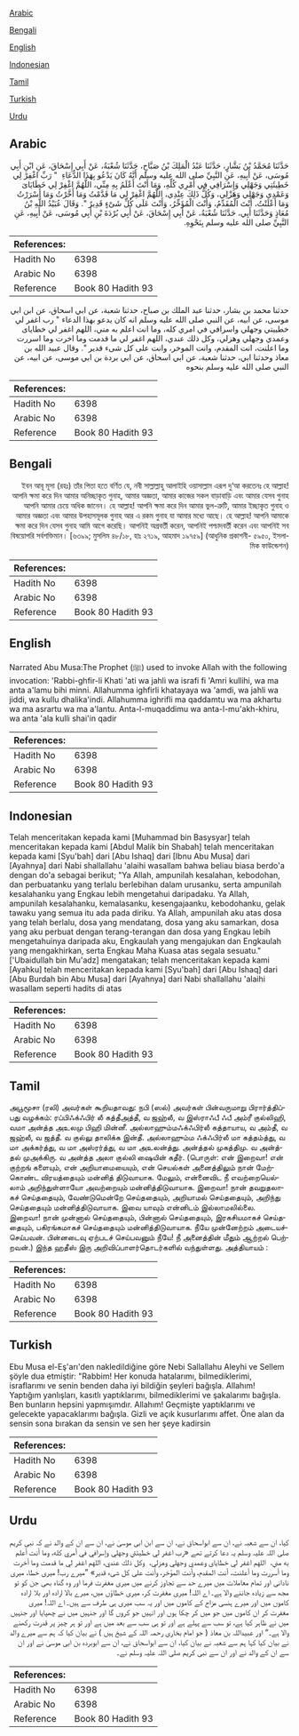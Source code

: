 [Arabic](#arabic)

[Bengali](#bengali)

[English](#english)

[Indonesian](#indonesian)

[Tamil](#tamil)

[Turkish](#turkish)

[Urdu](#urdu)

## Arabic


<div dir="rtl" lang="ar" style={{fontSize:'larger',backgroundColor:'#f8f9fa',padding:20}}>
حَدَّثَنَا مُحَمَّدُ بْنُ بَشَّارٍ، حَدَّثَنَا عَبْدُ الْمَلِكَ بْنُ صَبَّاحٍ، حَدَّثَنَا شُعْبَةُ، عَنْ أَبِي إِسْحَاقَ، عَنِ ابْنِ أَبِي مُوسَى، عَنْ أَبِيهِ، عَنِ النَّبِيِّ صلى الله عليه وسلم أَنَّهُ كَانَ يَدْعُو بِهَذَا الدُّعَاءِ ‏ "‏ رَبِّ اغْفِرْ لِي خَطِيئَتِي وَجَهْلِي وَإِسْرَافِي فِي أَمْرِي كُلِّهِ، وَمَا أَنْتَ أَعْلَمُ بِهِ مِنِّي، اللَّهُمَّ اغْفِرْ لِي خَطَايَاىَ وَعَمْدِي وَجَهْلِي وَهَزْلِي، وَكُلُّ ذَلِكَ عِنْدِي، اللَّهُمَّ اغْفِرْ لِي مَا قَدَّمْتُ وَمَا أَخَّرْتُ وَمَا أَسْرَرْتُ وَمَا أَعْلَنْتُ، أَنْتَ الْمُقَدِّمُ، وَأَنْتَ الْمُؤَخِّرُ، وَأَنْتَ عَلَى كُلِّ شَىْءٍ قَدِيرٌ ‏"‏‏.‏ وَقَالَ عُبَيْدُ اللَّهِ بْنُ مُعَاذٍ وَحَدَّثَنَا أَبِي، حَدَّثَنَا شُعْبَةُ، عَنْ أَبِي إِسْحَاقَ، عَنْ أَبِي بُرْدَةَ بْنِ أَبِي مُوسَى، عَنْ أَبِيهِ، عَنِ النَّبِيِّ صلى الله عليه وسلم‏ بِنَحْوِهِ.‏
</div>
<div style={{backgroundColor:'#f8f9fa',padding:20, marginBottom: 10}}><table> <thead> <tr> <th>References:</th> <th></th> </tr> </thead> <tbody><tr><td>Hadith No</td><td>6398</td></tr><tr><td>Arabic No</td><td>6398</td></tr><tr><td>Reference</td><td>Book 80 Hadith 93</td></tr></tbody></table></div>


<div dir="rtl" lang="ar" style={{fontSize:'larger',backgroundColor:'#f8f9fa',padding:20}}>
حدثنا محمد بن بشار، حدثنا عبد الملك بن صباح، حدثنا شعبة، عن ابي اسحاق، عن ابن ابي موسى، عن ابيه، عن النبي صلى الله عليه وسلم انه كان يدعو بهذا الدعاء " رب اغفر لي خطييتي وجهلي واسرافي في امري كله، وما انت اعلم به مني، اللهم اغفر لي خطاياى وعمدي وجهلي وهزلي، وكل ذلك عندي، اللهم اغفر لي ما قدمت وما اخرت وما اسررت وما اعلنت، انت المقدم، وانت الموخر، وانت على كل شىء قدير ". وقال عبيد الله بن معاذ وحدثنا ابي، حدثنا شعبة، عن ابي اسحاق، عن ابي بردة بن ابي موسى، عن ابيه، عن النبي صلى الله عليه وسلم بنحوه
</div>
<div style={{backgroundColor:'#f8f9fa',padding:20, marginBottom: 10}}><table> <thead> <tr> <th>References:</th> <th></th> </tr> </thead> <tbody><tr><td>Hadith No</td><td>6398</td></tr><tr><td>Arabic No</td><td>6398</td></tr><tr><td>Reference</td><td>Book 80 Hadith 93</td></tr></tbody></table></div>

## Bengali


<div dir="rtl" lang="bn" style={{fontSize:'larger',backgroundColor:'#f8f9fa',padding:20}}>
ইবন আবূ মূসা (রহঃ) তাঁর পিতা হতে বর্ণিত যে, নবী সাল্লাল্লাহু আলাইহি ওয়াসাল্লাম এরূপ দু‘আ করতেনঃ হে আল্লাহ! আপনি ক্ষমা করে দিন আমার অনিচ্ছাকৃত গুনাহ, আমার অজ্ঞতা, আমার কাজের সকল বাড়াবাড়ি এবং আমার যেসব গুনাহ আপনি আমার চেয়ে অধিক জানেন। হে আল্লাহ! আপনি ক্ষমা করে দিন আমার ভুল-ত্রুটি, আমার ইচ্ছাকৃত গুনাহ ও আমার অজ্ঞতা এবং আমার উপহাসমূলক গুনাহ আর এ রকম গুনাহ যা আমার মধ্যে আছে। হে আল্লাহ! আপনি আমাকে ক্ষমা করে দিন যেসব গুনাহ আমি আগে করেছি। আপনিই অগ্রবর্তী করেন, আপনিই পশ্চাদবর্তী করেন এবং আপনিই সব বিষয়োপরি সর্বশক্তিমান। [৬৩৯৯; মুসলিম ৪৮/১৮, হাঃ ২৭১৯, আহমাদ ১৯৭৫৯] (আধুনিক প্রকাশনী- ৫৯৫০, ইসলামিক ফাউন্ডেশন)
</div>
<div style={{backgroundColor:'#f8f9fa',padding:20, marginBottom: 10}}><table> <thead> <tr> <th>References:</th> <th></th> </tr> </thead> <tbody><tr><td>Hadith No</td><td>6398</td></tr><tr><td>Arabic No</td><td>6398</td></tr><tr><td>Reference</td><td>Book 80 Hadith 93</td></tr></tbody></table></div>

## English


<div dir="ltr" lang="en" style={{fontSize:'larger',backgroundColor:'#f8f9fa',padding:20}}>
Narrated Abu Musa:The Prophet (ﷺ) used to invoke Allah with the following invocation: 'Rabbi-ghfir-li Khati 'ati wa jahli wa israfi fi 'Amri kullihi, wa ma anta a'lamu bihi minni. Allahumma ighfirli khatayaya wa 'amdi, wa jahli wa jiddi, wa kullu dhalika'indi. Allahumma ighrifli ma qaddamtu wa ma akhartu wa ma asrartu wa ma a'lantu. Anta-l-muqaddimu wa anta-l-mu'akh-khiru, wa anta 'ala kulli shai'in qadir
</div>
<div style={{backgroundColor:'#f8f9fa',padding:20, marginBottom: 10}}><table> <thead> <tr> <th>References:</th> <th></th> </tr> </thead> <tbody><tr><td>Hadith No</td><td>6398</td></tr><tr><td>Arabic No</td><td>6398</td></tr><tr><td>Reference</td><td>Book 80 Hadith 93</td></tr></tbody></table></div>

## Indonesian


<div dir="ltr" lang="id" style={{fontSize:'larger',backgroundColor:'#f8f9fa',padding:20}}>
Telah menceritakan kepada kami [Muhammad bin Basysyar] telah menceritakan kepada kami [Abdul Malik bin Shabah] telah menceritakan kepada kami [Syu'bah] dari [Abu Ishaq] dari [Ibnu Abu Musa] dari [Ayahnya] dari Nabi shallallahu 'alaihi wasallam bahwa beliau biasa berdo'a dengan do'a sebagai berikut; "Ya Allah, ampunilah kesalahan, kebodohan, dan perbuatanku yang terlalu berlebihan dalam urusanku, serta ampunilah kesalahanku yang Engkau lebih mengetahui daripadaku. Ya Allah, ampunilah kesalahanku, kemalasanku, kesengajaanku, kebodohanku, gelak tawaku yang semua itu ada pada diriku. Ya Allah, ampunilah aku atas dosa yang telah berlalu, dosa yang mendatang, dosa yang aku samarkan, dosa yang aku perbuat dengan terang-terangan dan dosa yang Engkau lebih mengetahuinya daripada aku, Engkaulah yang mengajukan dan Engkaulah yang mengakhirkan, serta Engkau Maha Kuasa atas segala sesuatu." ['Ubaidullah bin Mu'adz] mengatakan; telah menceritakan kepada kami [Ayahku] telah menceritakan kepada kami [Syu'bah] dari [Abu Ishaq] dari [Abu Burdah bin Abu Musa] dari [Ayahnya] dari Nabi shallallahu 'alaihi wasallam seperti hadits di atas
</div>
<div style={{backgroundColor:'#f8f9fa',padding:20, marginBottom: 10}}><table> <thead> <tr> <th>References:</th> <th></th> </tr> </thead> <tbody><tr><td>Hadith No</td><td>6398</td></tr><tr><td>Arabic No</td><td>6398</td></tr><tr><td>Reference</td><td>Book 80 Hadith 93</td></tr></tbody></table></div>

## Tamil


<div dir="ltr" lang="ta" style={{fontSize:'larger',backgroundColor:'#f8f9fa',padding:20}}>
அபூமூசா (ரலி) அவர்கள் கூறியதாவது: நபி (ஸல்) அவர்கள் பின்வருமாறு பிரார்த்திப்பது வழக்கம்: ரப்பிஃக்ஃபிர் லீ கத்தீஅத்தீ, வ ஜஹ்லீ, வ இஸ்ராஃபீ ஃபீ அம்ரீ குல்லிஹி, வமா அன்த்த அஉலமு பிஹி மின்னீ. அல்லாஹும்மஃக்ஃபிர்லீ கத்தாயாய, வ அம்தீ, வ ஜஹ்லீ, வ ஜத்தீ. வ குல்லு தாலிக்க இன்தீ. அல்லாஹும்ம ஃக்ஃபிர்லீ மா கத்தம்த்து, வ மா அக்கர்த்து, வ மா அஸ்ரர்த்து, வ மா அஉலன்த்து. அன்த்தல் முகத்திமு. வ அன்த்தல் முஅக்கிரு. வ அன்த்த அலா குல்லி ஷையின் கதீர். (பொருள்: என் இறைவா! என் குற்றங் களையும், என் அறியாமையையும், என் செயல்கள் அனைத்திலும் நான் மேற்கொண்ட விரயத்தையும் மன்னித் திடுவாயாக. மேலும், என்னைவிட நீ எவற்றையெல்லாம் அறிந்துள்ளாயோ அவற்றையும் மன்னித்திடுவாயாக. இறைவா! நான் தவறுதலாகச் செய்ததையும், வேண்டுமென்றே செய்ததையும், அறியாமல் செய்ததையும், அறிந்து செய்ததையும் மன்னித்திடுவாயாக. இவை யாவும் என்னிடம் இல்லாமலில்லை. இறைவா! நான் முன்னால் செய்ததையும், பின்னால் செய்ததையும், இரகசியமாகச் செய்ததையும், பகிரங்கமாகச் செய்ததையும் மன்னித்திடுவாயாக. நீயே முன்னேற்றம் அடையச்செய்பவன். பின்னடைவு ஏற்படச் செய்பவனும் நீயே! நீ அனைத்தின் மீதும் ஆற்றல் பெற்றவன்.) இந்த ஹதீஸ் இரு அறிவிப்பாளர்தொடர்களில் வந்துள்ளது. அத்தியாயம் :
</div>
<div style={{backgroundColor:'#f8f9fa',padding:20, marginBottom: 10}}><table> <thead> <tr> <th>References:</th> <th></th> </tr> </thead> <tbody><tr><td>Hadith No</td><td>6398</td></tr><tr><td>Arabic No</td><td>6398</td></tr><tr><td>Reference</td><td>Book 80 Hadith 93</td></tr></tbody></table></div>

## Turkish


<div dir="ltr" lang="tr" style={{fontSize:'larger',backgroundColor:'#f8f9fa',padding:20}}>
Ebu Musa el-Eş'arı'den nakledildiğine göre Nebi Sallallahu Aleyhi ve Sellem şöyle dua etmiştir: "Rabbim! Her konuda hatalarımı, bilmediklerimi, israflarımı ve senin benden daha iyi bildiğin şeyleri bağışla. Allahım! Yaptığım yanlışları, kasıtlı yaptıklarımı, bilmediklerimi ve şakalarımı bağışla. Ben bunların hepsini yapmışımdır. Allahım! Geçmişte yaptıklarımı ve gelecekte yapacaklarımı bağışla. Gizli ve açık kusurlarımı affet. Öne alan da sensin sona bırakan da sensin ve sen her şeye kadirsin
</div>
<div style={{backgroundColor:'#f8f9fa',padding:20, marginBottom: 10}}><table> <thead> <tr> <th>References:</th> <th></th> </tr> </thead> <tbody><tr><td>Hadith No</td><td>6398</td></tr><tr><td>Arabic No</td><td>6398</td></tr><tr><td>Reference</td><td>Book 80 Hadith 93</td></tr></tbody></table></div>

## Urdu


<div dir="rtl" lang="ur" style={{fontSize:'larger',backgroundColor:'#f8f9fa',padding:20}}>
کیا، ان سے شعبہ نے، ان سے ابواسحاق نے، ان سے ابن ابی موسیٰ نے، ان سے ان کے والد نے کہ نبی کریم صلی اللہ علیہ وسلم یہ دعا کرتے تھے «رب اغفر لي خطيئتي وجهلي وإسرافي في أمري كله،‏‏‏‏ وما أنت أعلم به مني،‏‏‏‏ ‏‏‏‏ اللهم اغفر لي خطاياى وعمدي وجهلي وهزلي،‏‏‏‏ ‏‏‏‏ وكل ذلك عندي،‏‏‏‏ اللهم اغفر لي ما قدمت وما أخرت وما أسررت وما أعلنت،‏‏‏‏ أنت المقدم،‏‏‏‏ وأنت المؤخر،‏‏‏‏ وأنت على كل شىء قدير» ”میرے رب! میری خطا، میری نادانی اور تمام معاملات میں میرے حد سے تجاوز کرنے میں میری مغفرت فرما اور وہ گناہ بھی جن کو تو مجھ سے زیادہ جاننے والا ہے۔ اے اللہ! میری مغفرت کر، میری خطاؤں میں، میرے بالا ارادہ اور بلا ارادہ کاموں میں اور میرے ہنسی مزاح کے کاموں میں اور یہ سب میری ہی طرف سے ہیں۔ اے اللہ! میری مغفرت کر ان کاموں میں جو میں کر چکا ہوں اور انہیں جو کروں گا اور جنہیں میں نے چھپایا اور جنہیں میں نے ظاہر کیا ہے، تو سب سے پہلے ہے اور تو ہی سب سے بعد میں ہے اور تو ہر چیز پر قدرت رکھنے والا ہے۔“ اور عبیداللہ بن معاذ ( جو امام بخاری رحمہ اللہ کے شیخ ہیں ) نے بیان کیا کہ ہم سے میرے والد نے بیان کیا کہا ہم سے شعبہ نے بیان کیا، ان سے ابواسحاق نے، ان سے ابوبردہ بن ابی موسیٰ نے اور ان سے ان کے والد نے اور ان سے نبی کریم صلی اللہ علیہ وسلم نے۔
</div>
<div style={{backgroundColor:'#f8f9fa',padding:20, marginBottom: 10}}><table> <thead> <tr> <th>References:</th> <th></th> </tr> </thead> <tbody><tr><td>Hadith No</td><td>6398</td></tr><tr><td>Arabic No</td><td>6398</td></tr><tr><td>Reference</td><td>Book 80 Hadith 93</td></tr></tbody></table></div>